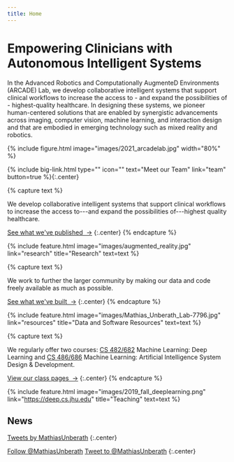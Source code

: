 ```yaml
---
title: Home
---
```


# Empowering Clinicians with Autonomous Intelligent Systems

In the Advanced Robotics and Computationally AugmenteD Environments (ARCADE) Lab, we develop
collaborative intelligent systems that support clinical workflows to increase the access to - and
expand the possibilities of - highest-quality healthcare. In designing these systems, we pioneer
human-centered solutions that are enabled by synergistic advancements across imaging, computer
vision, machine learning, and interaction design and that are embodied in emerging technology such
as mixed reality and robotics.

{% include figure.html image="images/2021_arcadelab.jpg" width="80%" %}

<!-- section break -->

<!-- section dark -->
<!-- section background images/labphoto.jpg -->

{%
  include big-link.html
  type=""
  icon=""
  text="Meet our Team"
  link="team"
  button=true
%}{:.center}

<!-- section break -->

{% capture text %}

We develop collaborative intelligent systems that support clinical workflows to increase the access to---and expand the possibilities of---highest quality healthcare.

[See what we've published &nbsp;→](research)
{:.center}
{% endcapture %}

{%
  include feature.html
  image="images/augmented_reality.jpg"
  link="research"
  title="Research"
  text=text
%}

{% capture text %}

We work to further the larger community by making our data and code freely available as much as
possible.

[See what we've built &nbsp;→](resources)
{:.center}
{% endcapture %}

{%
  include feature.html
  image="images/Mathias_Unberath_Lab-7796.jpg"
  link="resources"
  title="Data and Software Resources"
  text=text
%}

{% capture text %}

We regularly offer two courses: [CS 482/682](https://deep.cs.jhu.edu/deeplearning.html) Machine
Learning: Deep Learning and [CS 486/686](https://deep.cs.jhu.edu/AIsystems.html) Machine Learning:
Artificial Intelligence System Design & Development.

[View our class pages &nbsp;→](https://deep.cs.jhu.edu)
{:.center}
{% endcapture %}

{%
  include feature.html
  image="images/2019_fall_deeplearning.png"
  link="https://deep.cs.jhu.edu"
  title="Teaching"
  text=text
%}

<!-- section break -->

## News

<!-- Twitter embeds from https://publish.twitter.com/ -->

<a class="twitter-timeline" data-width="400" data-height="400" href="https://twitter.com/MathiasUnberath?ref_src=twsrc%5Etfw">Tweets by MathiasUnberath</a> <script async src="https://platform.twitter.com/widgets.js" charset="utf-8"></script>
{:.center}

<a href="https://twitter.com/MathiasUnberath?ref_src=twsrc%5Etfw" class="twitter-follow-button" data-show-count="false">Follow @MathiasUnberath</a><script async src="https://platform.twitter.com/widgets.js" charset="utf-8"></script>
<a href="https://twitter.com/intent/tweet?screen_name=MathiasUnberath&ref_src=twsrc%5Etfw" class="twitter-mention-button" data-show-count="false">Tweet to @MathiasUnberath</a><script async src="https://platform.twitter.com/widgets.js" charset="utf-8"></script>
{:.center}

<!-- section break -->

<!-- section full -->
